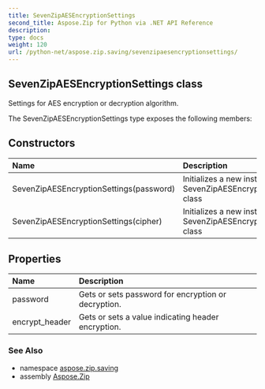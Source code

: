 ```yaml
---
title: SevenZipAESEncryptionSettings
second_title: Aspose.Zip for Python via .NET API Reference
description: 
type: docs
weight: 120
url: /python-net/aspose.zip.saving/sevenzipaesencryptionsettings/
---
```


## SevenZipAESEncryptionSettings class

Settings for AES encryption or decryption algorithm.

The SevenZipAESEncryptionSettings type exposes the following members:
## Constructors
| Name | Description |
| :- | :- |
|SevenZipAESEncryptionSettings(password)|Initializes a new instance of the SevenZipAESEncryptionSettings class|
|SevenZipAESEncryptionSettings(cipher)|Initializes a new instance of the SevenZipAESEncryptionSettings class|
## Properties
| Name | Description |
| :- | :- |
|password|Gets or sets password for encryption or decryption.|
|encrypt_header|Gets or sets a value indicating header encryption.|

### See Also

* namespace [aspose.zip.saving](/zip/python-net/aspose.zip.saving/)
* assembly [Aspose.Zip](/zip/python-net/)

